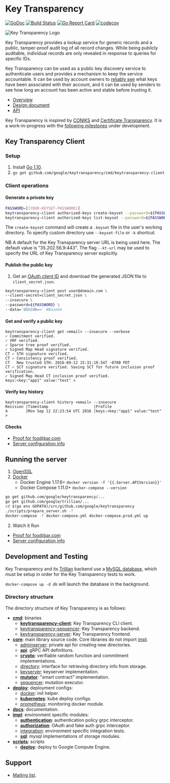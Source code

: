 # Key Transparency

[![GoDoc](https://godoc.org/github.com/google/keytransparency?status.svg)](https://godoc.org/github.com/google/keytransparency)
[![Build Status](https://travis-ci.com/google/keytransparency.svg?branch=master)](https://travis-ci.com/google/keytransparency)
[![Go Report Card](https://goreportcard.com/badge/github.com/google/keytransparency)](https://goreportcard.com/report/github.com/google/keytransparency)
[![codecov](https://codecov.io/gh/google/keytransparency/branch/master/graph/badge.svg)](https://codecov.io/gh/google/keytransparency)

![Key Transparency Logo](docs/images/logo.png)


Key Transparency provides a lookup service for generic records and a public,
tamper-proof audit log of all record changes. While being publicly auditable,
individual records are only revealed in response to queries for specific IDs.

Key Transparency can be used as a public key discovery service to authenticate
users and provides a mechanism to keep the service accountable.  It can be used
by account owners to [reliably see](docs/verification.md) what keys have been
associated with their account, and it can be used by senders to see how long an
account has been active and stable before trusting it.

* [Overview](docs/overview.md)
* [Design document](docs/design.md)
* [API](docs/api.md)

Key Transparency is inspired by [CONIKS](https://eprint.iacr.org/2014/1004.pdf)
and [Certificate Transparency](https://www.certificate-transparency.org/).
It is a work-in-progress with the [following
milestones](https://github.com/google/keytransparency/milestones) under
development.


## Key Transparency Client

### Setup
1. Install [Go 1.10](https://golang.org/doc/install).
2. `go get github.com/google/keytransparency/cmd/keytransparency-client `

### Client operations

#### Generate a private key

  ```sh
  PASSWORD=[[YOUR-KEYSET-PASSWORD]]
  keytransparency-client authorized-keys create-keyset --password=${PASSWORD}
  keytransparency-client authorized-keys list-keyset --password=${PASSWORD}
  ```
The `create-keyset` command will create a `.keyset` file in the user's working directory.
To specify custom directory use `--keyset-file` or `-k` shortcut.

NB A default for the Key Transparency server URL is being used here. The default value is "35.202.56.9:443". The flag `--kt-url` may be used to specify the URL of Key Transparency server explicitly.


#### Publish the public key
1. Get an [OAuth client ID](https://console.developers.google.com/apis/credentials) and download the generated JSON file to `client_secret.json`.

  ```sh
  keytransparency-client post user@domain.com \
  --client-secret=client_secret.json \
  --insecure \
  --password=${PASSWORD} \
  --data='dGVzdA==' #Base64
  ```

#### Get and verify a public key

  ```
  keytransparency-client get <email> --insecure --verbose
  ✓ Commitment verified.
  ✓ VRF verified.
  ✓ Sparse tree proof verified.
  ✓ Signed Map Head signature verified.
  CT ✓ STH signature verified.
  CT ✓ Consistency proof verified.
  CT   New trusted STH: 2016-09-12 15:31:19.547 -0700 PDT
  CT ✓ SCT signature verified. Saving SCT for future inclusion proof verification.
  ✓ Signed Map Head CT inclusion proof verified.
  keys:<key:"app1" value:"test" >
  ```

#### Verify key history
  ```
  keytransparency-client history <email> --insecure
  Revision |Timestamp                    |Profile
  4        |Mon Sep 12 22:23:54 UTC 2016 |keys:<key:"app1" value:"test" >
  ```

#### Checks
- [Proof for foo@bar.com](https://35.202.56.9/v1/directories/default/users/foo@bar.com)
- [Server configuration info](https://35.202.56.9/v1/directories/default)

## Running the server

1. [OpenSSL](https://www.openssl.org/community/binaries.html)
1. [Docker](https://docs.docker.com/engine/installation/)
   - Docker Engine 1.17.6+ `docker version -f '{{.Server.APIVersion}}'`
   - Docker Compose 1.11.0+ `docker-compose --version`

```sh
go get github.com/google/keytransparency/...
go get github.com/google/trillian/...
cd $(go env GOPATH)/src/github.com/google/keytransparency
./scripts/prepare_server.sh -f
docker-compose -f docker-compose.yml docker-compose.prod.yml up
```

2. Watch it Run
- [Proof for foo@bar.com](https://localhost/v1/directories/default/users/foo@bar.com)
- [Server configuration info](https://localhost/v1/directories/default)

## Development and Testing
Key Transparency and its [Trillian](https://github.com/google/trillian) backend
use a [MySQL database](https://github.com/google/trillian/blob/master/README.md#mysql-setup),
which must be setup in order for the Key Transparency tests to work.

`docker-compose up -d db` will launch the database in the background.

### Directory structure

The directory structure of Key Transparency is as follows:

* [**cmd**](cmd): binaries
    * [**keytransparency-client**](cmd/keytransparency-client): Key Transparency CLI client.
    * [keytransparency-sequencer](cmd/keytransparency-sequencer): Key Transparency backend.
    * [keytransparency-server](cmd/keytransparency-sequencer): Key Transparency frontend.
* [**core**](core): main library source code. Core libraries do not import [impl](impl).
    * [adminserver](core/adminserver): private api for creating new directories.
    * [**api**](core/api): gRPC API definitions.
    * [**crypto**](core/crypto): verifiable random function and commitment implementations.
    * [directory](core/directory): interface for retrieving directory info from storage.
    * [keyserver](core/keyserver): keyserver implementation.
    * [**mutator**](core/mutator): "smart contract" implementation.
    * [sequencer](core/sequencer): mutation executor.
* [**deploy**](deploy): deployment configs:
    * [docker](deploy/docker): init helper.
    * [**kubernetes**](deploy/kubernetes): kube deploy configs.
    * [prometheus](deploy/prometheus): monitoring docker module.
* [**docs**](docs): documentation.
* [**impl**](impl): environment specific modules:
    * [**authentication**](impl/authentication): authentication policy grpc interceptor.
    * [**authorization**](impl/authorization): OAuth and fake auth grpc interceptor.
    * [integration](impl/integration): environment specific integration tests.
    * [**sql**](impl/sql): mysql implementations of storage modules.
* [**scripts**](scripts): scripts
    * [**deploy**](scripts/deploy.sh): deploy to Google Compute Engine.


## Support

- [Mailing list](https://groups.google.com/forum/#!forum/keytransparency).

